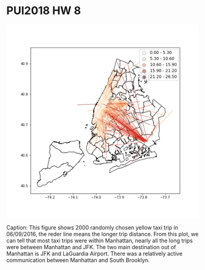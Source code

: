 # PUI2018 HW 8


![viz](viz.png)

Caption: This figure shows 2000 randomly chosen yellow taxi trip in 06/09/2016, the reder line means the longer trip distance. From this plot, we can tell that most taxi trips were within Manhattan, nearly all the long trips were between Manhattan and JFK. The two main destination out of Manhattan is JFK and LaGuardia Airport. There was a relatively active communication between Manhattan and South Brooklyn.